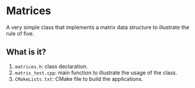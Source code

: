 # Matrices

A very simple class that implements a matrix data structure
to illustrate the rule of five.


## What is it?

1. `matrices.h`: class declaration.
1. `matrix_test.cpp`: main function to illustrate the usage
   of the class.
1. `CMakeLists.txt`: CMake file to build the applications.
